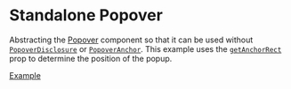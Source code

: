# Standalone Popover

<p data-description>
  Abstracting the <a href="/components/popover">Popover</a> component so that it can be used without <a href="/apis/popover-disclosure"><code>PopoverDisclosure</code></a> or <a href="/apis/popover-anchor"><code>PopoverAnchor</code></a>. This example uses the <a href="/apis/popover#getanchorrect"><code>getAnchorRect</code></a> prop to determine the position of the popup.
</p>

<a href="./index.tsx" data-playground>Example</a>
